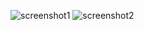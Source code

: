 
![screenshot1](https://user-images.githubusercontent.com/89138737/155961590-d53b07cc-eea3-40a2-bc1c-ae2448a15150.jpg)
![screenshot2](https://user-images.githubusercontent.com/89138737/155961612-39ae43d4-49fa-46e5-bd37-2f1642401abe.jpg)
